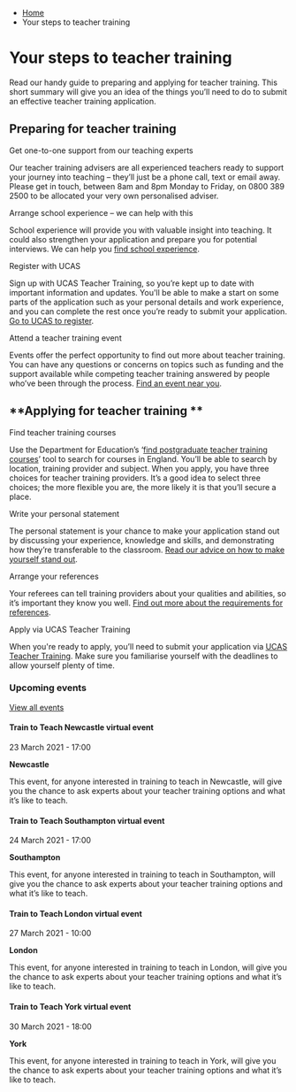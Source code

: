 *   [Home](/)
*   Your steps to teacher training

Your steps to teacher training
==============================

Read our handy guide to preparing and applying for teacher training. This short summary will give you an idea of the things you’ll need to do to submit an effective teacher training application.

Preparing for teacher training 
-------------------------------

Get one-to-one support from our teaching experts

Our teacher training advisers are all experienced teachers ready to support your journey into teaching – they’ll just be a phone call, text or email away. Please get in touch, between 8am and 8pm Monday to Friday, on 0800 389 2500 to be allocated your very own personalised adviser.

Arrange school experience – we can help with this

School experience will provide you with valuable insight into teaching. It could also strengthen your application and prepare you for potential interviews. We can help you [find school experience](https://schoolexperience.education.gov.uk/). 

Register with UCAS

Sign up with UCAS Teacher Training, so you’re kept up to date with important information and updates. You'll be able to make a start on some parts of the application such as your personal details and work experience, and you can complete the rest once you’re ready to submit your application. [Go to UCAS to register](https://2020.teachertraining.apply.ucas.com/apply/student/login.do).

Attend a teacher training event

Events offer the perfect opportunity to find out more about teacher training. You can have any questions or concerns on topics such as funding and the support available while competing teacher training answered by people who’ve been through the process. [Find an event near you](https://getintoteaching.education.gov.uk/teaching-events).

**Applying for teacher training **
----------------------------------

Find teacher training courses

Use the Department for Education’s ‘[find postgraduate teacher training courses](https://find-postgraduate-teacher-training.education.gov.uk/)’ tool to search for courses in England. You’ll be able to search by location, training provider and subject. When you apply, you have three choices for teacher training providers. It’s a good idea to select three choices; the more flexible you are, the more likely it is that you’ll secure a place.  

Write your personal statement

The personal statement is your chance to make your application stand out by discussing your experience, knowledge and skills, and demonstrating how they’re transferable to the classroom. [Read our advice on how to make yourself stand out](https://getintoteaching.education.gov.uk/how-to-apply-for-teacher-training/preparing-your-teacher-training-personal-statement).

Arrange your references

Your referees can tell training providers about your qualities and abilities, so it’s important they know you well. [Find out more about the requirements for references](https://getintoteaching.education.gov.uk/how-to-apply-for-teacher-training/arranging-your-teacher-training-references). 

Apply via UCAS Teacher Training

When you're ready to apply, you’ll need to submit your application via [UCAS Teacher Training](https://2020.teachertraining.apply.ucas.com/apply/student/login.do). Make sure you familiarise yourself with the deadlines to allow yourself plenty of time.  

### Upcoming events

[View all events](/teaching-events)

[](/teaching-events/train-to-teach-events/train-to-teach-newcastle-virtual-event-230321)

#### Train to Teach Newcastle virtual event

23 March 2021 - 17:00

**Newcastle**

This event, for anyone interested in training to teach in Newcastle, will give you the chance to ask experts about your teacher training options and what it’s like to teach.

[](/teaching-events/train-to-teach-events/train-to-teach-southampton-virtual-event-240321)

#### Train to Teach Southampton virtual event

24 March 2021 - 17:00

**Southampton**

This event, for anyone interested in training to teach in Southampton, will give you the chance to ask experts about your teacher training options and what it’s like to teach.

[](/teaching-events/train-to-teach-events/train-to-teach-london-virtual-event-270321)

#### Train to Teach London virtual event

27 March 2021 - 10:00

**London**

This event, for anyone interested in training to teach in London, will give you the chance to ask experts about your teacher training options and what it’s like to teach.

[](/teaching-events/train-to-teach-events/train-to-teach-york-virtual-event-300321)

#### Train to Teach York virtual event

30 March 2021 - 18:00

**York**

This event, for anyone interested in training to teach in York, will give you the chance to ask experts about your teacher training options and what it’s like to teach.